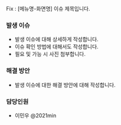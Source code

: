 Fix : [메뉴명-화면명] 이슈 제목입니다.

### 발생 이슈

- 발생 이슈에 대해 상세하게 작성합니다.
- 이슈 확인 방법에 대해서도 작성합니다.
- 필요 및 가능 시 사진 첨부합니다.



### 해결 방안

- 발생 이슈에 대한 해결 방안에 대해 작성합니다.



### 담당인원

- 이민우 @2021min

